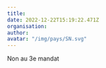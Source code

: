 ```yaml
---
title: 
date: 2022-12-22T15:19:22.471Z
organisation: 
author: 
avatar: "/img/pays/SN.svg"
---
```


Non au 3e mandat 